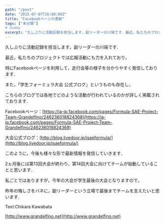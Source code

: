 ```yaml
---
path: "/post"
date: "2015-07-07T16:00:00Z"
title: "Facebookページの更新"
tags: ["未分類"]
# dummy
excerpt: "久しぶりに活動記録を担当します，副リーダーの川端です．最近，私たちのプロジェクトでは広報活動にも力を入れており，特にFacebookページを利用して，走..."
---
```




久しぶりに活動記録を担当します，副リーダーの川端です．

最近，私たちのプロジェクトでは広報活動にも力を入れており，

特にFacebookページを利用して，走行会等の様子を分かりやすく発信しております．

また，「学生フォーミュラ大会 公式ブログ」というものも存在し，

こちらのブログでは各地でどのような活動が行われているのかが詳しく掲載されております．

Facebookページ：[https://ja-jp.facebook.com/pages/Formula-SAE-Project-Team-Grandelfino/246236018824368](https://ja-jp.facebook.com/pages/Formula-SAE-Project-Team-Grandelfino/246236018824368)

大会公式ブログ：[http://blog.livedoor.jp/jsaeformula/](http://blog.livedoor.jp/jsaeformula/)

このように，今後も様々な形で最新情報を発信していきます．

2ヵ月後には第13回大会が終わり，第14回大会に向けてチームが始動していることと思います．

私ごとではありますが，今年の大会が学生最後の大会となりますので，

昨年の悔しさをバネに，副リーダーという立場で最後までチームを支えたいと思います．

Text:Chikara Kawabata

[http://www.grandelfino.net](http://www.grandelfino.net)

